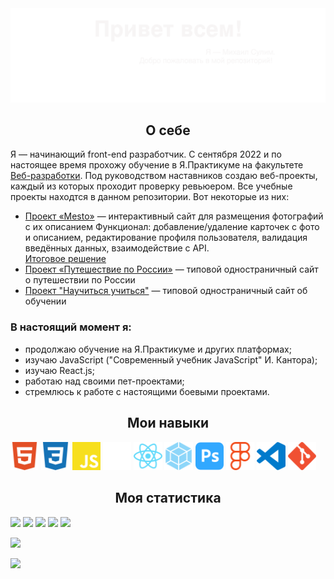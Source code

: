<img src="./images/myBanner.svg">

<h2 align="center">О себе</h2>
<p>Я — начинающий front-end разработчик. С сентября 2022 и по настоящее время прохожу обучение в Я.Практикуме на факультете <a href="https://practicum.yandex.ru/web/">Веб-разработки</a>. Под руководством наставников создаю веб-проекты,
каждый из которых проходит проверку ревьюером. Все учебные проекты находтся в данном репозитории. Вот некоторые из них:</p> 
<ul>
 <li>
  <a href="https://github.com/MikhailSulim/mesto">Проект «Mesto»</a> — интерактивный сайт для размещения фотографий с их описанием Функционал: добавление/удаление карточек с фото и описанием, редактирование профиля пользователя, валидация введённых данных, взаимодействие с API. <br>
  <a href="https://mikhailsulim.github.io/mesto/index.html">Итоговое решение</a>
 </li>
 <li>
  <a href="https://github.com/MikhailSulim/russiantravel">Проект «Путешествие по России»</a> — типовой одностраничный сайт о путешествии по России <br>
  
 </li>
 <li>
  <a href="https://github.com/MikhailSulim/how-to-learn">Проект "Научиться учиться"</a> — типовой одностраничный сайт об обучении<br>
  
 </li>
</ul>

<h3>В настоящий момент я:</h3>
<ul>
 <li>продолжаю обучение на Я.Практикуме и других платформах;</li>
 <li>изучаю JavaScript ("Современный учебник JavaScript" И. Кантора);</li>
 <li>изучаю React.js;</li>
 <li>работаю над своими пет-проектами;</li> 
 <li>стремлюсь к работе с настоящими боевыми проектами.</li> 
</ul>

<h2 align="center">Мои навыки</h2>

 <div >
 <a href="https://ru.wikipedia.org/wiki/HTML"><img width="9%" src="./images/html_logo.svg"></a>
  <a href="https://ru.wikipedia.org/wiki/CSS"><img width="9%" src="./images/css_logo.svg"></a>
  <a href="https://ru.wikipedia.org/wiki/JavaScript"><img width="9%" src="./images/js_logo.svg"></a>
  <a href="https://ru.wikipedia.org/wiki/БЭМ"><img width="9%" src="./images/bem_logo.svg"></a>
  <a href="https://ru.wikipedia.org/wiki/React"><img width="9%" src="./images/react_logo.svg"></a>
  <a href="https://ru.wikipedia.org/wiki/Webpack"><img width="9%" src="./images/webpack_logo.svg"></a>
  <a href="https://ru.wikipedia.org/wiki/Adobe_Photoshop"><img width="9%" src="./images/ps_logo.svg"></a>
  <a href="https://ru.wikipedia.org/wiki/Figma"><img width="9%" src="./images/figma_logo.svg"></a>
  <a href="https://ru.wikipedia.org/wiki/Visual_Studio_Code"><img width="9%" src="./images/vscode_logo.svg"></a>
  <a href="https://ru.wikipedia.org/wiki/Git"><img width="9%" src="./images/git_logo.svg"></a>
  </div>




<h2 align="center">Моя статистика</h2>




<!--
**MikhailSulim/MikhailSulim** is a ✨ _special_ ✨ repository because its `README.md` (this file) appears on your GitHub profile.

Here are some ideas to get you started:

- 🔭 I’m currently working on ...
- 🌱 I’m currently learning ...
- 👯 I’m looking to collaborate on ...
- 🤔 I’m looking for help with ...
- 💬 Ask me about ...
- 📫 How to reach me: ...
- 😄 Pronouns: ...
- ⚡ Fun fact: ...
-->

![](https://github-profile-summary-cards.vercel.app/api/cards/profile-details?username=MikhailSulim&theme=solarized_dark)
![](https://github-profile-summary-cards.vercel.app/api/cards/most-commit-language?username=MikhailSulim&theme=solarized_dark) ![](https://github-profile-summary-cards.vercel.app/api/cards/repos-per-language?username=MikhailSulim&theme=solarized_dark)
![](https://github-profile-summary-cards.vercel.app/api/cards/stats?username=MikhailSulim&theme=solarized_dark) ![](https://github-profile-summary-cards.vercel.app/api/cards/productive-time?username=MikhailSulim&theme=solarized_dark)




<img src="https://www.codewars.com/users/Mikko_1984/badges/large">

![](https://komarev.com/ghpvc/?username=MikhailSulim)
